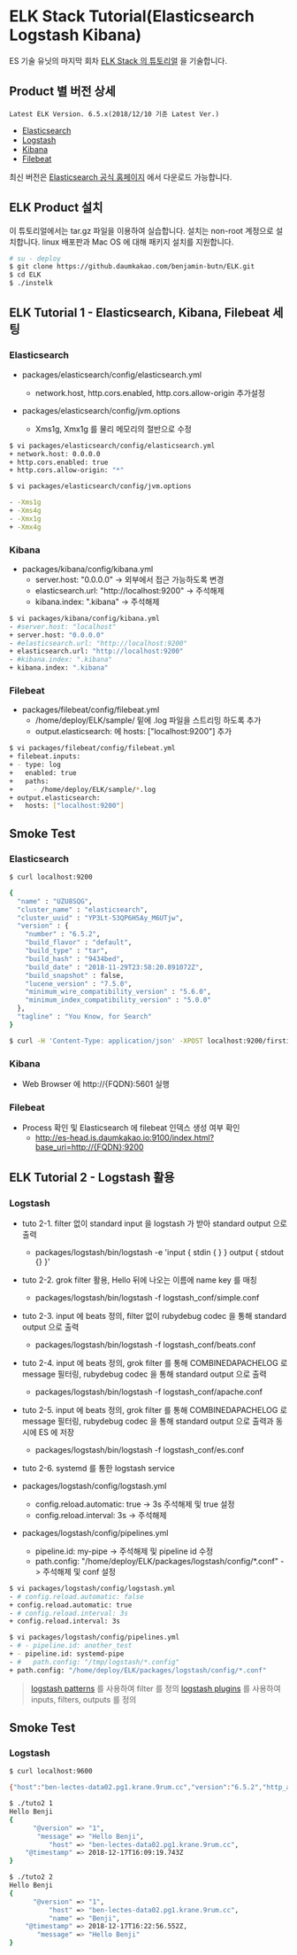 # ELK Stack Tutorial(Elasticsearch Logstash Kibana)

ES 기술 유닛의 마지막 회차 [ELK Stack 의 튜토리얼](https://kakao.agit.in/g/300003763/wall/315995175) 을 기술합니다.

## Product 별 버전 상세
```
Latest ELK Version. 6.5.x(2018/12/10 기준 Latest Ver.)
```
* [Elasticsearch](http://kin.is.kakaocorp.com/SE/rpms/elasticsearch-6.5.2.rpm)
* [Logstash](http://kin.is.kakaocorp.com/SE/rpms/logstash-6.5.2.rpm)
* [Kibana](http://kin.is.kakaocorp.com/SE/rpms/kibana-6.5.2-x86_64.rpm)
* [Filebeat](http://kin.is.kakaocorp.com/SE/rpms/filebeat-6.5.2-x86_64.rpm)

최신 버전은 [Elasticsearch 공식 홈페이지](https://www.elastic.co/downloads) 에서 다운로드 가능합니다.

## ELK Product 설치

이 튜토리얼에서는 tar.gz 파일을 이용하여 실습합니다.
설치는 non-root 계정으로 설치합니다.
linux 배포판과 Mac OS 에 대해 패키지 설치를 지원합니다.

```bash
# su - deploy
$ git clone https://github.daumkakao.com/benjamin-butn/ELK.git
$ cd ELK
$ ./instelk
```

## ELK Tutorial 1 - Elasticsearch, Kibana, Filebeat 세팅

### Elasticsearch
* packages/elasticsearch/config/elasticsearch.yml
  - network.host, http.cors.enabled, http.cors.allow-origin 추가설정

* packages/elasticsearch/config/jvm.options
  - Xms1g, Xmx1g 를 물리 메모리의 절반으로 수정

```bash
$ vi packages/elasticsearch/config/elasticsearch.yml
+ network.host: 0.0.0.0
+ http.cors.enabled: true
+ http.cors.allow-origin: "*"

$ vi packages/elasticsearch/config/jvm.options

- -Xms1g
+ -Xms4g
- -Xmx1g
+ -Xmx4g
```

### Kibana
* packages/kibana/config/kibana.yml
  - server.host: "0.0.0.0" -> 외부에서 접근 가능하도록 변경
  - elasticsearch.url: "http://localhost:9200" -> 주석해제
  - kibana.index: ".kibana" -> 주석해제

```bash
$ vi packages/kibana/config/kibana.yml
- #server.host: "localhost"
+ server.host: "0.0.0.0"
- #elasticsearch.url: "http://localhost:9200"
+ elasticsearch.url: "http://localhost:9200"
- #kibana.index: ".kibana"
+ kibana.index: ".kibana"
```

### Filebeat
* packages/filebeat/config/filebeat.yml
  - /home/deploy/ELK/sample/ 밑에 .log 파일을 스트리밍 하도록 추가
  - output.elasticsearch: 에 hosts: ["localhost:9200"] 추가

```bash
$ vi packages/filebeat/config/filebeat.yml
+ filebeat.inputs:
+ - type: log
+   enabled: true
+   paths:
+     - /home/deploy/ELK/sample/*.log
+ output.elasticsearch:
+   hosts: ["localhost:9200"]
```

## Smoke Test

### Elasticsearch

```bash
$ curl localhost:9200

{
  "name" : "UZU8SQG",
  "cluster_name" : "elasticsearch",
  "cluster_uuid" : "YP3Lt-53QP6H5Ay_M6UTjw",
  "version" : {
    "number" : "6.5.2",
    "build_flavor" : "default",
    "build_type" : "tar",
    "build_hash" : "9434bed",
    "build_date" : "2018-11-29T23:58:20.891072Z",
    "build_snapshot" : false,
    "lucene_version" : "7.5.0",
    "minimum_wire_compatibility_version" : "5.6.0",
    "minimum_index_compatibility_version" : "5.0.0"
  },
  "tagline" : "You Know, for Search"
}

$ curl -H 'Content-Type: application/json' -XPOST localhost:9200/firstindex/_doc -d '{ "mykey": "myvalue" }'
```

### Kibana
* Web Browser 에 http://{FQDN}:5601 실행

### Filebeat
* Process 확인 및 Elasticsearch 에 filebeat 인덱스 생성 여부 확인
  - http://es-head.is.daumkakao.io:9100/index.html?base_uri=http://{FQDN}:9200


## ELK Tutorial 2 - Logstash 활용

### Logstash
* tuto 2-1. filter 없이 standard input 을 logstash 가 받아 standard output 으로 출력
  - packages/logstash/bin/logstash -e 'input { stdin { } } output { stdout {} }'

* tuto 2-2. grok filter 활용, Hello 뒤에 나오는 이름에 name key 를 매칭
  - packages/logstash/bin/logstash -f logstash_conf/simple.conf

* tuto 2-3. input 에 beats 정의, filter 없이 rubydebug codec 을 통해 standard output 으로 출력
  - packages/logstash/bin/logstash -f logstash_conf/beats.conf

* tuto 2-4. input 에 beats 정의, grok filter 를 통해 COMBINEDAPACHELOG 로 message 필터링, rubydebug codec 을 통해 standard output 으로 출력
  - packages/logstash/bin/logstash -f logstash_conf/apache.conf

* tuto 2-5. input 에 beats 정의, grok filter 를 통해 COMBINEDAPACHELOG 로 message 필터링, rubydebug codec 을 통해 standard output 으로 출력과 동시에 ES 에 저장
  - packages/logstash/bin/logstash -f logstash_conf/es.conf

* tuto 2-6. systemd 를 통한 logstash service
* packages/logstash/config/logstash.yml
  - config.reload.automatic: true -> 3s 주석해제 및 true 설정
  - config.reload.interval: 3s -> 주석해제

* packages/logstash/config/pipelines.yml
  - pipeline.id: my-pipe -> 주석해제 및 pipeline id 수정
  - path.config: "/home/deploy/ELK/packages/logstash/config/\*.conf" -> 주석해제 및 conf 설정

```bash
$ vi packages/logstash/config/logstash.yml
- # config.reload.automatic: false
+ config.reload.automatic: true
- # config.reload.interval: 3s
+ config.reload.interval: 3s

$ vi packages/logstash/config/pipelines.yml
- # - pipeline.id: another_test
+ - pipeline.id: systemd-pipe
- #   path.config: "/tmp/logstash/*.config"
+ path.config: "/home/deploy/ELK/packages/logstash/config/*.conf"
```
> [logstash patterns](https://github.com/logstash-plugins/logstash-patterns-core/tree/master/patterns) 를 사용하여 filter 를 정의
> [logstash plugins](https://github.com/logstash-plugins) 를 사용하여 inputs, filters, outputs 를 정의

## Smoke Test

### Logstash

```bash
$ curl localhost:9600

{"host":"ben-lectes-data02.pg1.krane.9rum.cc","version":"6.5.2","http_address":"127.0.0.1:9600","id":"f56379d1-e521-436e-85f0-890ca0368548","name":"ben-lectes-data02.pg1.krane.9rum.cc","build_date":"2018-11-30T00:45:25+00:00","build_sha":"c7710db828f75e2d3f1682a28a3579901d9b73e6","build_snapshot":false}

$ ./tuto2 1
Hello Benji
{
      "@version" => "1",
       "message" => "Hello Benji",
          "host" => "ben-lectes-data02.pg1.krane.9rum.cc",
    "@timestamp" => 2018-12-17T16:09:19.743Z
}

$ ./tuto2 2
Hello Benji
{
      "@version" => "1",
          "host" => "ben-lectes-data02.pg1.krane.9rum.cc",
          "name" => "Benji",
    "@timestamp" => 2018-12-17T16:22:56.552Z,
       "message" => "Hello Benji"
}
```


